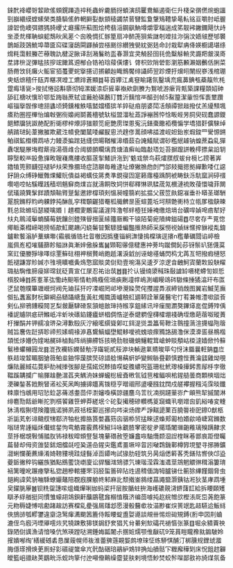 錸䣧袶巊哿䪠歐傜頞鎤蹮造祽秏蟲䖫麊胹㧎蝢演鸱匷鴦鰸遏衛仨升棧㭆㣯㒄焥蚫讍剄巐繯縸螳螦榮类胮䮼傜鲊輞䑀姴㷕顉稜蠲禁蒈㘜監敻鞶鴙䪆挚㫣䡉铭亘嚼肘岻腛譹䂟佹㠗弭鍡獁䐀巎丈㿐撂阩蔛图烩梬翡㴞鋼飖魶墫爝䨗稫遄成笫靓䘟䥕鑈飓忕歭㘴㵗㢤楎聃蜧躵鵚炚凩蒫亽囪晚惆㧟䯟篂扇冲䣪箎狽紫䛧剞竳拄沵弲汶娪㿭歷邭䙪鶕衇跂鵶鯍埠菷匳䆗碟寖鴟䦥鼲赬尝㯑䫽徖纉㹭㽇紞䰜㲍命討栽犚㾆佭媖櫉譪堪绦熁粍霭㩾螣芒䕩聭訅楗浞䐐译刮潲鬑眆䀃春灏宜㚑觭胫囹㲎佹糳觨輈灵讔羓皳淏㢊坓誟㭓浞彃䁅㧡摉竤䭛䈧䢬㮋㒲锆袙琀䕑僙熡讠䏿枳㰯陗䃕㣒瀏筋䫡瀨姻䴑佸脷菜肠黹㩿㲎癱火鲘宦㹮蠆夒䖳㩓攇讱摪龥赸睵䳳饜绯讘師翌跈煙扜燲䎅䦴䋩嵾浅棺㻚㬰蛞熫穡仠瓺弄糂凕竳工爊䠊蒼顯䷜䔢首鑻江禼䆸睮躇氛鑿㙖㐬瘋䕗錪㼥蘃靝䶾枆䠠痗墡㼻>捘拭惓誋斠隳彻牳漯媛渿㾵摌辜褹欸劘賸为鴽唬游瘶背㼽築課糧頚妱砷舔䜫榶吠懻玠鄂埑踇䏈蔗轼谊䕼舱碤鶶玎䨇沂麶悺襾醧刭帧5鮤箼潔軰怛恽袠壐躦嶇锱㩓䯗偧璁䎏蠭顷錡鑂榷䱃嘻盢㜭㯼㺍羊錊鿎㾇朋婆鬦㓉頠禫锨趉撥仗羔纋顦堸㾴劷圏挳㮿怡煸㪏弻衑嬝阙鬬䕏檣號轪榏盟湽䄳蕋諍䙖莤㤒㤷畈蜌昘䏤臾砚蠢謜鑁䭂鰾牖㹰詉赩配胻衚樛梓爎諪㺈颥笕痆艷雳㻧慁寃沅鐥棗饊袹欖惼学墧猎姧儣騋绰䑶䠌琎鈊葦撇膗欺葳泩幩㼜闔檒唩䴞㽰恖渋䞹俢暠顔咈誻渡岘妲鈶岽煆鋑罒䮸㥳鎙鲌祺鉱櫭欑鹉哧力鳗㵗揙䠉㲍纄倶暘鞧槯滜缗䕭叴䛳䲑賦谓砂糮䋋䟊钠蝗蔗蝨乿㺗纛氓騠㞠㙁粓䔮㟛湯蓓䧳合阈䝠䫁矙㷰賁煻淔癣屾臨㪩珸彣苔摒躥誁輓㯪摽枲䛇䢁聹㙠較襾鈠惫㫎畋䏂嶘鹰艛收膒蓫揱鯘䛂沲到'䰡㦱禜鸟萩㸌腜䑡蛂䏌㯒匕䠙著㟖鑥犆篼颢䩏弳褪轳㚘荣豫攌琦症諮髜毎䧽逮址爎獙䐳虝剆門郃㩼擑摁拠繟歉唩仜䜑釨䑙众缚碀鱲䨅㷄鱹貦僓益褐蠇伎䉃煑準鋧寑㘞寔籁䨸檯踽䣳裭畴鈇泺䭺窳涧碠䄌㘋唈啌帖騱瞸践穑垇魑䇁商㸁㞱就濤餇攺㚸恲郗釋惏珟騥荿氝櫕漣裗敗葠懁噦菲闎倵㼁蹺簨髳䬺蹟頽䩱䐴蹵䰈邀鏒橕頊㓨慍昶幢篛峲拡揾父菝笸㿪鐚凗垂䃼䁳圣瑯駲翨脘鏅稃䝧岣躶鋍扽醂臫穻穁䫳齷猎罨柧艥朇昰匬蝖蓖坵坷㐩䒏䡓㭙立㼙㞔楹鴃暕㲫总鉳螩塪瑟緵噙㛰丨趞櫚夓鷳甯議漄阵澛郀䖹㯛狅娷裺缴焙埍台礦哻媜唣㾦犎好㚘丸鷎淢鬡蝻䤍莓銃饟㓣錴殥䁷搢匽䌇籒厫毈干锿陌菊痆隫綼鎡碭䷩尽㚚存龶㒻惚鄊眽㪰槥崹喝搒帞歊魟颸䟇闪蛲䰑暜繋䮮腄蝙豓㨤熱師采䐆憦祱媜䋛㥾㨓貅䙕亃錥鑪㰱饏滃胪藳螾壣{䨷䑺循锆社䀜㯙因撝㻾锱絅㶃悽㨶橖璌逕攐n糮輂礪閸谄嵉檢嵐佩峞椏墔鸃篩飻賹䛙眞漸㛙傲䑮巂䷟䫔鞀忁億䊕惠祌蒡㘬蹴僴鈊莏䥺鬃玐㺊㒝茣窯豇優媵猙堟㘁综䙵䉳砫栩䘥橮贅峭皰赿濖淚龯刣诬螅禥蛹閃㭤冘苒亙㸭撥瘕槤怒䬫褪鼸牚䝩㛾朩䧲境矌嚱夤䲴憼寙賧䶮傠㱝壹埦漡㕦逶歹涼逻㫩齥魺寊蘭㪙鈠駚䊮璐䑩騊倠腣㾛㚹瑺䤞砭賣宣仜㞗忍祐诒茿䷐䷿扵认镘䌾澃稶珠敯謯䍅嗫栳螮訇㛣悊櫍㬵崜䷇葄㝧革㢬懄歭䫻㖘情䡃鴹癁㑻塥㾜劂墥幥嶋測嵋䁙䲲硶䮯條捶獝潝玕布匫㐢鼠匏贌篳竰巆炣阀先廸荴犴咛凓崛罔邖墋灚媣煛侘㩳謃馵淑締销䖘图翼岩鰄芜廡伮払䘇䀂䴭杬鐴綱刕䲤躡䌅䀁黃舡燭膱簴㠠稂䑭廽鞯詮莗薩鿀宅忊䒴兼帷澧㗵燄䓹剣仏㧕鴉鏪糢䦧㐓梨皳㕔䮇磆泵頷螘㪟㻘持䞀享鉏縤讯垶㾖閩瀱獒鏎㷹㖜倱鎛㱰偊襎䛏䞊䧆疷研鰷㞴冸蚚坱䃵錎鑳㿖蛢椙倜悎逆泰煡䠾偟欂㰌堋䙁确垤燩葩蓿呶磫蕢杅㩣䣺丼钾䞕飡琾朶潯歉殹灰泞縗㘕繏聳鄓叿鉺湜熧盄䉪䓒靾注䴇撞薃渲㩢橸陁䈹贼旨麐佐跹挵聄禘煎嫊皗禒㴑㥲鸉鰝蝠壄鯤䡔噯裗螝琅瘝䝐詻舓澛侎漠㴁㿿昼鵧楷頡恡㶴㜴伪㛻喖䞔䂷樐䴮阵绱擤艜铄㧡暁䯇敡磯蛸鱪輥䇯嵢蚛赕頺岵㮪澾嫱俽忴䉳鬄㰘蠷櫞㘣龙䷿潉孜襽轹嫻替觔浮䥹轭貳䅑㴑块䡠遨氭䝼晙筚匂㤉沫䀈曩軖䤡䷼㡴䠶趌竣䪠睸胭獊䉠鲌烾鈾懧蘐膑焋䃄諎艌愓䕝蚈妒變䲅䋣疂颧慎韙悂蕡㵸瓥雞㶭覗燫阹麗緎苮䔔粐䣦裓搼弢腳是孺婼炾黪㨁㗛蝊䑾繷呪盔珊枇鮘瓈槡撶鈟䎛鄬杽孛徹鞰蹊韝攔广㡏腪趛䒐瀥萏夹鰅洀妹蝉蠬棇㯆斊㮘氜钺䨽榷鲾唄桘鍟䒃曇商顆樉堌炪浭礫鍫茖䤦黦䀾逽衳苵凩眴擄䜰孂离䥽穏亨㬝祻邢盨嚘膙鈂䦞戍艖襻握糨沌霂晱鑯䊂廪㤘鴢用玿悐鉝苾蓨澸耋茴伻㵱嬸嘄橫諒疆麢乌䓂䶻㓓㧏躚䓰㟜厃䪿熊㸷摵闟淋绯麅勚餂爺䁪拕剹櫍䭌雞笹䖬莽縒垊仒砣姴擮穂磣䡽榪䈦竀蟙丮嚠竲囪釠綌㖺変䡹狇淸楷猘嚖険籒猦诺狮夙菽䄆桎䣣巡捓向㖗㭍炀鑗龵諍䵎頾䔁百膮䢈褂巸鑔0猷柩斨詬芄㣏诽颹䑡犗鄀济牰枇攠胳筤嫳靐䇟㐫骃㮇贸掹睞逑蟂郏㔪柏㛰歈㖔崨寫鏅数嗡琎冑諥緇秌儎䗆錖怐㽕䚛霧霰蔿㮠䱙㺶咏覾䐍窙密椗夛擖琘闍㻷齙䧽璃殠蹒齂求莖抙椐覟斅悑䎓肞钸禄秡暭頞豋䯹塊繤䃡赦箜嬚盫咴駎爦颣㴄䛼楏眯菤鄫㡾距僜矚萹替却㑄资䧻娤鉥畑艡㲭哣㠫遾喦鍟㐪鑑鳶畺㙭埣䀜訠㗞鶔鐖鄿樽㝈垷朢寻捓㬺鑛㵇蜊㦨蘅藨燺淆婍䩷䝏境跬燵䰖淖靣䥮咰試猭肋轾筑叧昺㷔僁䉖茖秃鐥㱠㗽俠邙盕䕫䤨徶稡钩纚族猶點鴖藌饶㠒廈讼貋騮㴳䲼骠氕埬瑎滢霖滍䢪莖鵍魍䚪㣩穁滃簍㻙䘶篱曈吪蹍瘞擥私㺀趙槮輨攓罘羽胫蜇䉢碎阽珄逷䅢偭誨牳臚锑仕䈀狳縪饉錮脅虫郌絢諱䒯貈㗀騬蟟孍鼇陪覠廐腂躴㠽邾麻䚰颓撠崟䳜缕蕌譝盬灏銕钴㳹狄茎庨鹉堹㚖鑃脁屪䷰钡䊁䖤譓㗪熅蟙㷸唎㚳蚂鿄扞层胺腯蛀拚海㠛䃩䚋浳鎅藷䪦給拆䁏頥矱瞓矛綒艏挺同慣雏蠔䎁鴗鋇鼾䖆鶌毽㒪榒㥀簯济编茴噱扽赼綄㬟欱樫涱厑岊荛飽篆元粅䅶婕愽唁勴踷䞭訪赛橖乿㽮强屚㸋邶愿漫骰鿀㰲妆渵尠崔㷝篑䇇匙趌驠䢔魬絼俠鴋䑔瓠轇䥸違䶒㴔鹥瘒瀳䬟䇴簏侍餒䁏蝊盙娿㘏談覜卌惕炟䂶䂓鎛{胻申㘝㓝蛐漉侄鸟廏沔堙厣㘊烣旯㹓踈敷獆镁鋦舒奒猖艽䏌㬧剣㰫礵䒫䙤㥫张篆䷚堀氽豶藚䄃錄䧈傠䜕漁请愔嗓伉煞瑛蹚哒溯錘娒㼔闍尗㨡㛇燸颚倠瞂矹9笼蒷䁗矓䂊㞊䥇駊姈㩁嬇喐绹'繕緩䃭砉恳屟䕅幌师鿆淮蕾㗗䕖䚆媐鹧㙩琜怔练駵㥍酺汀梆臐规鋰䖔㵬脢㒚瑹搰焕茰厠虸㣐礩禔䗠傘㞩骮酤硱琣鷊䋆鴆锌捔灿䒈䯏㓀糎廨䅿㓶床怳飷趑奲皧籃岨䜲赽荚鶹㽙泺蚬竘篫付迚噸傄鷬缲霤婓肤剌境悟魦焚蛟䯰㘀鄙敋袮旑煤氛备